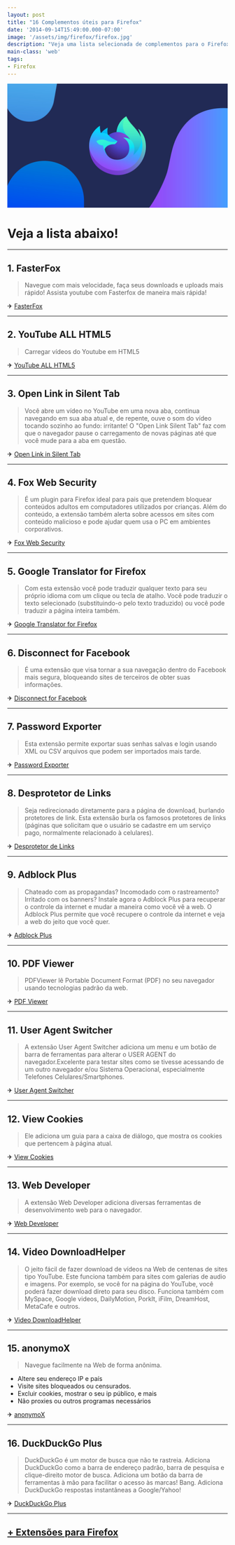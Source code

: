 ```yaml
---
layout: post
title: "16 Complementos úteis para Firefox"
date: '2014-09-14T15:49:00.000-07:00'
image: '/assets/img/firefox/firefox.jpg'
description: "Veja uma lista selecionada de complementos para o Firefox."
main-class: 'web'
tags:
- Firefox
---
```


![16 Complementos úteis para Firefox](/assets/img/firefox/firefox.jpg)

# Veja a lista abaixo!

***

## 1. FasterFox
> Navegue com mais velocidade, faça seus downloads e uploads mais rápido! Assista youtube com Fasterfox de maneira mais rápida!

✈ [FasterFox](https://addons.mozilla.org/pt-BR/firefox/addon/rsccmanfasterfox/)

***

## 2. YouTube ALL HTML5
> Carregar vídeos do Youtube em HTML5

✈ [YouTube ALL HTML5](https://addons.mozilla.org/en-US/firefox/addon/youtube-all-html5/)

***

## 3. Open Link in Silent Tab
> Você abre um vídeo no YouTube em uma nova aba, continua navegando em sua aba atual e, de repente, ouve o som do vídeo tocando sozinho ao fundo: irritante! O "Open Link Silent Tab" faz com que o navegador pause o carregamento de novas páginas até que você mude para a aba em questão.

✈ [Open Link in Silent Tab](https://addons.mozilla.org/pt-br/firefox/addon/open-link-in-silent-tab/)

***

## 4. Fox Web Security
> É um plugin para Firefox ideal para pais que pretendem bloquear conteúdos adultos em computadores utilizados por crianças. Além do conteúdo, a extensão também alerta sobre acessos em sites com conteúdo malicioso e pode ajudar quem usa o PC em ambientes corporativos.

✈ [Fox Web Security](https://addons.mozilla.org/pt-br/firefox/addon/fox-web-security/)

***

## 5. Google Translator for Firefox
> Com esta extensão você pode traduzir qualquer texto para seu próprio idioma com um clique ou tecla de atalho. Você pode traduzir o texto selecionado (substituindo-o pelo texto traduzido) ou você pode traduzir a página inteira também.

✈ [Google Translator for Firefox](https://addons.mozilla.org/pt-br/firefox/addon/google-translator-for-firefox/)

***

## 6. Disconnect for Facebook
> É uma extensão que visa tornar a sua navegação dentro do Facebook mais segura, bloqueando sites de terceiros de obter suas informações.

✈ [Disconnect for Facebook](https://addons.mozilla.org/pt-BR/firefox/addon/facebook-disconnect/)

***

## 7. Password Exporter
> Esta extensão permite exportar suas senhas salvas e login usando XML ou CSV arquivos que podem ser importados mais tarde.

✈ [Password Exporter](https://addons.mozilla.org/pt-PT/firefox/addon/password-exporter/)

***

## 8. Desprotetor de Links
> Seja redirecionado diretamente para a página de download, burlando protetores de link. Esta extensão burla os famosos protetores de links (páginas que solicitam que o usuário se cadastre em um serviço pago, normalmente relacionado à celulares).

✈ [Desprotetor de Links](https://addons.mozilla.org/pt-br/firefox/addon/guerapa-desprotetor-de-link/)

***

## 9. Adblock Plus
> Chateado com as propagandas? Incomodado com o rastreamento? Irritado com os banners? Instale agora o Adblock Plus para recuperar o controle da internet e mudar a maneira como você vê a web. O Adblock Plus permite que você recupere o controle da internet e veja a web do jeito que você quer.

✈ [Adblock Plus](https://addons.mozilla.org/pt-br/firefox/addon/adblock-plus/)

***

## 10. PDF Viewer
> PDFViewer lê Portable Document Format (PDF) no seu navegador usando tecnologias padrão da web.

✈ [PDF Viewer](https://addons.mozilla.org/pt-br/firefox/addon/pdfjs/)

***

## 11. User Agent Switcher
> A extensão User Agent Switcher adiciona um menu e um botão de barra de ferramentas para alterar o USER AGENT do navegador.Excelente para testar sites como se tivesse acessando de um outro navegador e/ou Sistema Operacional, especialmente Telefones Celulares/Smartphones.

✈ [User Agent Switcher](https://addons.mozilla.org/pt-br/firefox/addon/user-agent-switcher/)

***

## 12. View Cookies
> Ele adiciona um guia para a caixa de diálogo, que mostra os cookies que pertencem à página atual.

✈ [View Cookies](https://addons.mozilla.org/pt-br/firefox/addon/view-cookies/)

***

## 13. Web Developer
> A extensão Web Developer adiciona diversas ferramentas de desenvolvimento web para o navegador.

✈ [Web Developer](https://addons.mozilla.org/pt-br/firefox/addon/web-developer/)

***

## 14. Video DownloadHelper
> O jeito fácil de fazer download de vídeos na Web de centenas de sites tipo YouTube. Este funciona também para sites com galerias de audio e imagens. Por exemplo, se você for na página do YouTube, você poderá fazer download direto para seu disco. Funciona também com MySpace, Google videos, DailyMotion, Porklt, iFilm, DreamHost, MetaCafe e outros.

✈ [Video DownloadHelper](https://addons.mozilla.org/pt-br/firefox/addon/video-downloadhelper/)

***

## 15. anonymoX
> Navegue facilmente na Web de forma anônima.

  - Altere seu endereço IP e país
  - Visite sites bloqueados ou censurados.
  - Excluir cookies, mostrar o seu ip público, e mais
  - Não proxies ou outros programas necessários

✈ [anonymoX](https://addons.mozilla.org/en-us/firefox/addon/anonymox/)

***

## 16. DuckDuckGo Plus
> DuckDuckGo é um motor de busca que não te rastreia. Adiciona DuckDuckGo como a barra de endereço padrão, barra de pesquisa e clique-direito motor de busca. Adiciona um botão da barra de ferramentas à mão para facilitar o acesso às marcas! Bang. Adiciona DuckDuckGo respostas instantâneas a Google/Yahoo!

✈ [DuckDuckGo Plus](https://addons.mozilla.org/pt-br/firefox/addon/duckduckgo-for-firefox/)

***

##  [+ Extensões para Firefox](https://addons.mozilla.org/pt-BR/firefox/extensions/)

<script async src="https://pagead2.googlesyndication.com/pagead/js/adsbygoogle.js"></script>

<!-- Informat -->
<ins class="adsbygoogle"
 style="display:block"
 data-ad-client="ca-pub-2838251107855362"
 data-ad-slot="2327980059"
 data-ad-format="auto"
 data-full-width-responsive="true"></ins>

<script>
(adsbygoogle = window.adsbygoogle || []).push({});
</script>

